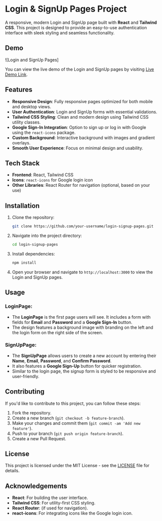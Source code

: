 # Login & SignUp Pages Project

A responsive, modern Login and SignUp page built with **React** and **Tailwind CSS**. This project is designed to provide an easy-to-use authentication interface with sleek styling and seamless functionality.

## Demo

![Login and SignUp Pages]

You can view the live demo of the Login and SignUp pages by visiting [Live Demo Link](https://reactday-3.vercel.app/).

## Features

- **Responsive Design**: Fully responsive pages optimized for both mobile and desktop views.
- **User Authentication**: Login and SignUp forms with essential validations.
- **Tailwind CSS Styling**: Clean and modern design using Tailwind CSS utility classes.
- **Google Sign-In Integration**: Option to sign up or log in with Google using the `react-icons` package.
- **Custom Background**: Interactive background with images and gradient overlays.
- **Smooth User Experience**: Focus on minimal design and usability.

## Tech Stack

- **Frontend**: React, Tailwind CSS
- **Icons**: `react-icons` for Google login icon
- **Other Libraries**: React Router for navigation (optional, based on your use)

## Installation

1. Clone the repository:
    ```bash
    git clone https://github.com/your-username/login-signup-pages.git
    ```

2. Navigate into the project directory:
    ```bash
    cd login-signup-pages
    ```

3. Install dependencies:
    ```bash
    npm install
    ```



5. Open your browser and navigate to `http://localhost:3000` to view the Login and SignUp pages.

## Usage

### **LoginPage**:
- The **LoginPage** is the first page users will see. It includes a form with fields for **Email** and **Password** and a **Google Sign-In** button.
- The design features a background image with branding on the left and the login form on the right side of the screen.

### **SignUpPage**:
- The **SignUpPage** allows users to create a new account by entering their **Name**, **Email**, **Password**, and **Confirm Password**.
- It also features a **Google Sign-Up** button for quicker registration.
- Similar to the login page, the signup form is styled to be responsive and user-friendly.

## Contributing

If you'd like to contribute to this project, you can follow these steps:

1. Fork the repository.
2. Create a new branch (`git checkout -b feature-branch`).
3. Make your changes and commit them (`git commit -am 'Add new feature'`).
4. Push to your branch (`git push origin feature-branch`).
5. Create a new Pull Request.

## License

This project is licensed under the MIT License - see the [LICENSE](LICENSE) file for details.

## Acknowledgements

- **React**: For building the user interface.
- **Tailwind CSS**: For utility-first CSS styling.
- **React Router**: (if used for navigation).
- **react-icons**: For integrating icons like the Google login icon.

